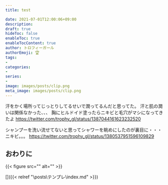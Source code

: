 ```yaml
---
title: test

date: 2021-07-01T12:00:06+09:00
description: 
draft: true
hideToc: false
enableToc: true
enableTocContent: true
author: トロフィーガール
authorEmoji: 🏆
tags:
- 
categories:
- 
series:
- 
image: images/posts/clip.png
meta_image: images/posts/clip.png
---
```


汗をかく場所ってじっとりしてるせいで潤ってるんだと思ってた。
汗と肌の潤いは関係なかった、、、
胸にヒルドイド塗ったらニキビと毛穴がマシになってきたよ
https://twitter.com/trophy_gl/status/1387044161623232520

シャンプーを洗い流せてないと思ってシャワーを眺めにしたのが裏目に・・・
ニキビ。。。
https://twitter.com/trophy_gl/status/1380537951596109829

## おわりに
{{< figure src="" alt="" >}}

[]({{< relref "\posts\テンプレ\index.md" >}})